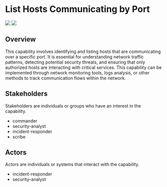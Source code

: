 # List Hosts Communicating by Port

![](https://img.shields.io/badge/Phase-Identification_%28P0002%29-blue)&nbsp;![](https://img.shields.io/badge/Category-Network-blue)
## Overview

This capability involves identifying and listing hosts that are communicating over a specific port. It is essential for understanding network traffic patterns, detecting potential security threats, and ensuring that only authorized hosts are interacting with critical services. This capability can be implemented through network monitoring tools, logs analysis, or other methods to track communication flows within the network.

## Stakeholders
Stakeholders are individuals or groups who have an interest in the capability.

- commander
- security-analyst
- incident-responder
- scribe

## Actors
Actors are individuals or systems that interact with the capability.

- incident-responder
- security-analyst